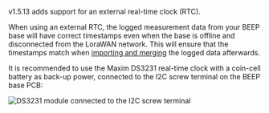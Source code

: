 v1.5.13 adds support for an external real-time clock (RTC). 

When using an external RTC, the logged measurement data from your BEEP base will have correct timestamps even when the base is offline and disconnected from the LoraWAN network. 
This will ensure that the timestamps match when [importing and merging](https://beepsupport.freshdesk.com/en/support/solutions/articles/60000697129-download-beep-base-data-through-bluetooth) the logged data afterwards.

It is recommended to use the Maxim DS3231 real-time clock with a coin-cell battery as back-up power, connected to the I2C screw terminal on the BEEP base PCB:

![DS3231 module connected to the I2C screw terminal](/../main/Source_V1.5.13/Docs/ds3231_module.png)
